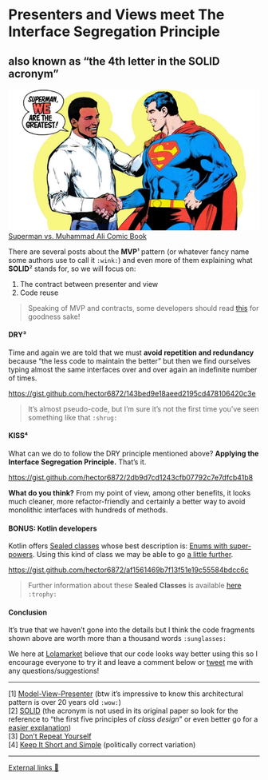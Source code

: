 # Presenters and Views meet The Interface Segregation Principle
## also known as “the 4th letter in the SOLID acronym”

![](art/1.jpeg)<span class="figcaption_hack">[Superman vs. Muhammad Ali Comic Book](https://en.wikipedia.org/wiki/Superman_vs._Muhammad_Ali)</span>

There are several posts about the **MVP**¹ pattern (or whatever fancy name some authors use to call it `:wink:`) and even more of them explaining what **SOLID**² stands for, so we will focus on:

1.  The contract between presenter and view
1.  Code reuse

> Speaking of MVP and contracts, some developers should read [this](http://blog.karumi.com/interfaces-for-presenters-in-mvp-are-a-waste-of-time/) for goodness sake!

#### DRY³

Time and again we are told that we must **avoid repetition and redundancy** because “the less code to maintain the better” but then we find ourselves typing almost the same interfaces over and over again an indefinite number of times.

https://gist.github.com/hector6872/143bed9e18aeed2195cd478106420c3e

> It’s almost pseudo-code, but I’m sure it’s not the first time you’ve seen something like that `:shrug:`

#### KISS⁴

What can we do to follow the DRY principle mentioned above? **Applying the Interface Segregation Principle.** That’s it.

https://gist.github.com/hector6872/2db9d7cd1243cfb07792c7e7dfcb41b8

**What do you think?** From my point of view, among other benefits, it looks much cleaner, more refactor-friendly and certainly a better way to avoid monolithic interfaces with hundreds of methods.

#### BONUS: Kotlin developers

Kotlin offers [Sealed classes](https://kotlinlang.org/docs/reference/sealed-classes.html) whose best description is: [Enums with super-powers](https://antonioleiva.com/sealed-classes-kotlin/). Using this kind of class we may be able to go [a little further](https://imgflip.com/i/29qsz7).

https://gist.github.com/hector6872/af1561469b7f13f51e19c55584bdcc6c

> Further information about these **Sealed Classes** is available [here](/5-sealed-class/sealed-class.md) `:trophy:`

#### Conclusion

It’s true that we haven’t gone into the details but I think the code fragments shown above are worth more than a thousand words `:sunglasses:`

We here at [Lolamarket](https://lolamarket.com/tienda) believe that our code looks way better using this so I encourage everyone to try it and leave a comment below or [tweet](https://twitter.com/hector6872) me with any questions/suggestions!

*****

[1] [Model-View-Presenter](https://en.wikipedia.org/wiki/Modelâviewâpresenter) (btw it’s impressive to know this architectural pattern is over 20 years old `:wow:`)<br> [2] [SOLID](http://butunclebob.com/ArticleS.UncleBob.PrinciplesOfOod) (the acronym is not used in its original paper so look for the reference to “the first five principles of *class design*” or even better go for a [easier explanation](http://lmgtfy.com/?q=solid+design+principles))<br> [3] [Don’t Repeat Yourself](https://en.wikipedia.org/wiki/Don't_repeat_yourself) <br> [4] [Keep It Short and Simple](https://en.wikipedia.org/wiki/KISS_principle) (politically correct variation)

*****

[External links 👀](https://gist.github.com/hector6872/00362163fe92e0d92e1e2d1d1fcacd84)
